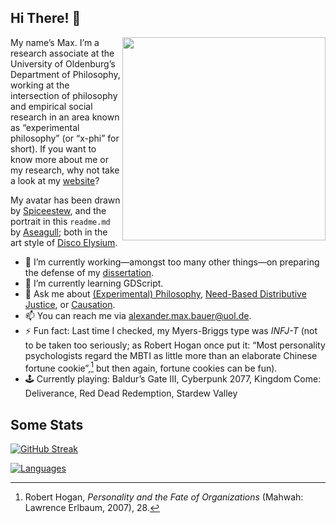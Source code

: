 ## Hi There! 👋

<img src="alephmembeth_2.jpg" align="right" height="325"/>

My name’s Max. I’m a research associate at the University of Oldenburg’s Department of Philosophy, working at the intersection of philosophy and empirical social research in an area known as “experimental philosophy” (or “x-phi” for short). If you want to know more about me or my research, why not take a look at my [website](https://alephmembeth.github.io/)?

My avatar has been drawn by [Spiceestew](https://spiceestew.carrd.co/), and the portrait in this `readme.md` by [Aseagull](https://sites.google.com/view/aseagull/); both in the art style of [Disco Elysium](https://discoelysium.com/).

- 🔭 I’m currently working—amongst too many other things—on preparing the defense of my [dissertation](https://github.com/alephmembeth/need-dissertation/).
- 🌱 I’m currently learning GDScript.
- 💬 Ask me about [(Experimental) Philosophy](https://plato.stanford.edu/entries/experimental-philosophy/), [Need-Based Distributive Justice](https://plato.stanford.edu/entries/needs/), or [Causation](https://plato.stanford.edu/entries/causation-metaphysics/).
- 📫 You can reach me via <alexander.max.bauer@uol.de>.
- ⚡ Fun fact: Last time I checked, my Myers-Briggs type was *INFJ-T* (not to be taken too seriously; as Robert Hogan once put it: “Most personality psychologists regard the MBTI as little more than an elaborate Chinese fortune cookie”,[^1] but then again, fortune cookies can be fun).
- 🕹️ Currently playing: Baldur’s Gate III, Cyberpunk 2077, Kingdom Come: Deliverance, Red Dead Redemption, Stardew Valley

## Some Stats

[![GitHub Streak](https://streak-stats.demolab.com?user=alephmembeth&theme=dark&card_width=200&hide_total_contributions=true&hide_longest_streak=true)](https://git.io/streak-stats)

[![Languages](https://github-readme-stats.vercel.app/api/top-langs/?username=alephmembeth&langs_count=10&layout=compact&theme=dark)](https://github.com/alephmembeth/github-readme-stats/)

[^1]: Robert Hogan, _Personality and the Fate of Organizations_ (Mahwah: Lawrence Erlbaum, 2007), 28.
